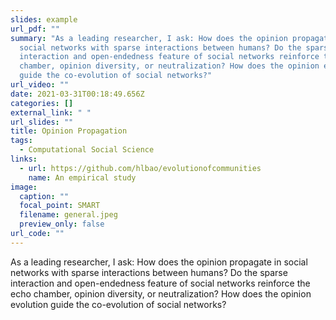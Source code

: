 ```yaml
---
slides: example
url_pdf: ""
summary: "As a leading researcher, I ask: How does the opinion propagate in
  social networks with sparse interactions between humans? Do the sparse
  interaction and open-endedness feature of social networks reinforce the echo
  chamber, opinion diversity, or neutralization? How does the opinion evolution
  guide the co-evolution of social networks?"
url_video: ""
date: 2021-03-31T00:18:49.656Z
categories: []
external_link: " "
url_slides: ""
title: Opinion Propagation
tags:
  - Computational Social Science
links:
  - url: https://github.com/hlbao/evolutionofcommunities
    name: An empirical study
image:
  caption: ""
  focal_point: SMART
  filename: general.jpeg
  preview_only: false
url_code: ""
---
```

As a leading researcher, I ask: How does the opinion propagate in social networks with sparse interactions between humans? Do the sparse interaction and open-endedness feature of social networks reinforce the echo chamber, opinion diversity, or neutralization? How does the opinion evolution guide the co-evolution of social networks?